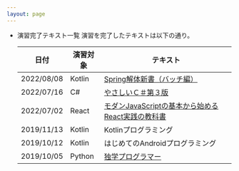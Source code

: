```yaml
---
layout: page
---
```

*   演習完了テキスト一覧
    演習を完了したテキストは以下の通り。

    |日付      |演習対象|テキスト
    |----------|------ |-------
    |2022/08/08|Kotlin |[Spring解体新書（バッチ編）](https://github.com/Tatsukiyoshi/Weekend_Programming/issues/16)
    |2022/07/16|C#     |[やさしいＣ＃第３版](https://github.com/Tatsukiyoshi/Weekend_Programming/issues/18)|
    |2022/07/02|React  |[モダンJavaScriptの基本から始めるReact実践の教科書](https://github.com/Tatsukiyoshi/Weekend_Programming/issues/12)
    |2019/11/13|Kotlin |Kotlinプログラミング
    |2019/10/12|Kotlin |はじめてのAndroidプログラミング
    |2019/10/05|Python |[独学プログラマー](http://theselftaughtprogrammer.io/)

